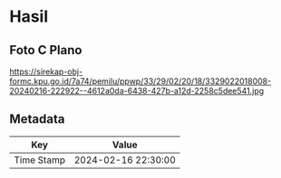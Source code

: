 # Hasil

## Foto C Plano

https://sirekap-obj-formc.kpu.go.id/7a74/pemilu/ppwp/33/29/02/20/18/3329022018008-20240216-222922--4612a0da-6438-427b-a12d-2258c5dee541.jpg


## Metadata

| Key        | Value               |
| ---------- | ------------------- |
| Time Stamp | 2024-02-16 22:30:00 |



